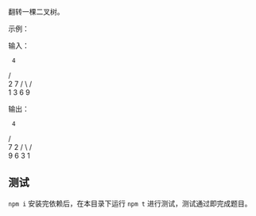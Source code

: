 翻转一棵二叉树。

示例：

输入：

     4
   /   \
  2     7
 / \   / \
1   3 6   9

输出：

     4
   /   \
  7     2
 / \   / \
9   6 3   1



## 测试
`npm i` 安装完依赖后，在本目录下运行 `npm t` 进行测试，测试通过即完成题目。




